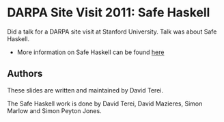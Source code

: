 # DARPA Site Visit 2011: Safe Haskell

Did a talk for a DARPA site visit at Stanford University. Talk was
about Safe Haskell.

 * More information on Safe Haskell can be found [here](http://www.scs.stanford.edu/~davidt/safehaskell.html)

Authors
-------

These slides are written and maintained by David Terei.

The Safe Haskell work is done by David Terei, David Mazieres, Simon Marlow and Simon Peyton Jones.

